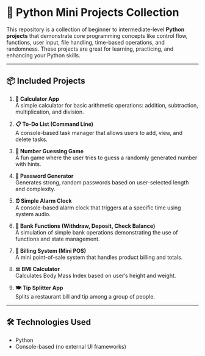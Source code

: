# 🐍 Python Mini Projects Collection

This repository is a collection of beginner to intermediate-level **Python projects** that demonstrate core programming concepts like control flow, functions, user input, file handling, time-based operations, and randomness. These projects are great for learning, practicing, and enhancing your Python skills.

---

## 📦 Included Projects

1. **🧮 Calculator App**  
   A simple calculator for basic arithmetic operations: addition, subtraction, multiplication, and division.

2. **📋 To-Do List (Command Line)**  
   A console-based task manager that allows users to add, view, and delete tasks.

3. **🎲 Number Guessing Game**  
   A fun game where the user tries to guess a randomly generated number with hints.

4. **🔐 Password Generator**  
   Generates strong, random passwords based on user-selected length and complexity.

5. **⏰ Simple Alarm Clock**  
   A console-based alarm clock that triggers at a specific time using system audio.

6. **🏦 Bank Functions (Withdraw, Deposit, Check Balance)**  
   A simulation of simple bank operations demonstrating the use of functions and state management.

7. **🧾 Billing System (Mini POS)**  
   A mini point-of-sale system that handles product billing and totals.

8. **⚖️ BMI Calculator**  
   Calculates Body Mass Index based on user’s height and weight.

9. **🍽 Tip Splitter App**  
   Splits a restaurant bill and tip among a group of people.


---

## 🛠 Technologies Used

- Python
- Console-based (no external UI frameworks)

